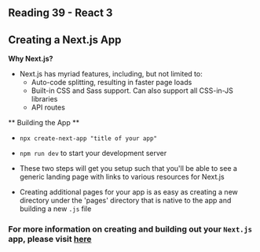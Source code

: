 ## Reading 39 - React 3

## Creating a Next.js App

**Why Next.js?**
- Next.js has myriad features, including, but not limited to:
  - Auto-code splitting, resulting in faster page loads
  - Built-in CSS and Sass support. Can also support all CSS-in-JS libraries
  - API routes

** Building the App **
- `npx create-next-app "title of your app"`
- `npm run dev` to start your development server

- These two steps will get you setup such that you'll be able to see a generic landing page with links to various resources for Next.js
- Creating additional pages for your app is as easy as creating a new directory under the 'pages' directory that is native to the app and building a new `.js` file

### For more information on creating and building out your `Next.js` app, please visit [here](https://nextjs.org/learn/foundations/about-nextjs)